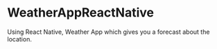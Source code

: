 # WeatherAppReactNative
Using React Native, Weather App which gives you a forecast about the location.
